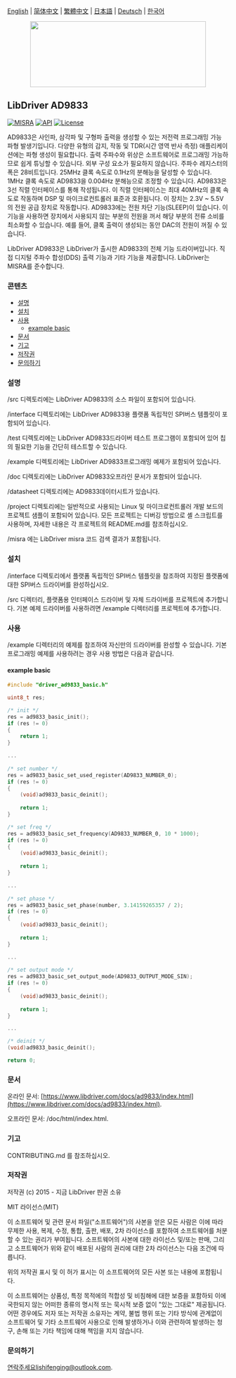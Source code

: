 [English](/README.md) | [ 简体中文](/README_zh-Hans.md) | [繁體中文](/README_zh-Hant.md) | [日本語](/README_ja.md) | [Deutsch](/README_de.md) | [한국어](/README_ko.md)

<div align=center>
<img src="/doc/image/logo.svg" width="400" height="150"/>
</div>

## LibDriver AD9833

[![MISRA](https://img.shields.io/badge/misra-compliant-brightgreen.svg)](/misra/README.md) [![API](https://img.shields.io/badge/api-reference-blue.svg)](https://www.libdriver.com/docs/ad9833/index.html) [![License](https://img.shields.io/badge/license-MIT-brightgreen.svg)](/LICENSE)

AD9833은 사인파, 삼각파 및 구형파 출력을 생성할 수 있는 저전력 프로그래밍 가능 파형 발생기입니다. 다양한 유형의 감지, 작동 및 TDR(시간 영역 반사 측정) 애플리케이션에는 파형 생성이 필요합니다. 출력 주파수와 위상은 소프트웨어로 프로그래밍 가능하므로 쉽게 튜닝할 수 있습니다. 외부 구성 요소가 필요하지 않습니다. 주파수 레지스터의 폭은 28비트입니다. 25MHz 클록 속도로 0.1Hz의 분해능을 달성할 수 있습니다. 1MHz 클록 속도로 AD9833을 0.004Hz 분해능으로 조정할 수 있습니다. AD9833은 3선 직렬 인터페이스를 통해 작성됩니다. 이 직렬 인터페이스는 최대 40MHz의 클록 속도로 작동하며 DSP 및 마이크로컨트롤러 표준과 호환됩니다. 이 장치는 2.3V ~ 5.5V의 전원 공급 장치로 작동합니다. AD9833에는 전원 차단 기능(SLEEP)이 있습니다. 이 기능을 사용하면 장치에서 사용되지 않는 부분의 전원을 꺼서 해당 부분의 전류 소비를 최소화할 수 있습니다. 예를 들어, 클록 출력이 생성되는 동안 DAC의 전원이 꺼질 수 있습니다.

LibDriver AD9833은 LibDriver가 출시한 AD9833의 전체 기능 드라이버입니다. 직접 디지털 주파수 합성(DDS) 출력 기능과 기타 기능을 제공합니다. LibDriver는 MISRA를 준수합니다.

### 콘텐츠

  - [설명](#설명)
  - [설치](#설치)
  - [사용](#사용)
    - [example basic](#example-basic)
  - [문서](#문서)
  - [기고](#기고)
  - [저작권](#저작권)
  - [문의하기](#문의하기)

### 설명

/src 디렉토리에는 LibDriver AD9833의 소스 파일이 포함되어 있습니다.

/interface 디렉토리에는 LibDriver AD9833용 플랫폼 독립적인 SPI버스 템플릿이 포함되어 있습니다.

/test 디렉토리에는 LibDriver AD9833드라이버 테스트 프로그램이 포함되어 있어 칩의 필요한 기능을 간단히 테스트할 수 있습니다.

/example 디렉토리에는 LibDriver AD9833프로그래밍 예제가 포함되어 있습니다.

/doc 디렉토리에는 LibDriver AD9833오프라인 문서가 포함되어 있습니다.

/datasheet 디렉토리에는 AD9833데이터시트가 있습니다.

/project 디렉토리에는 일반적으로 사용되는 Linux 및 마이크로컨트롤러 개발 보드의 프로젝트 샘플이 포함되어 있습니다. 모든 프로젝트는 디버깅 방법으로 셸 스크립트를 사용하며, 자세한 내용은 각 프로젝트의 README.md를 참조하십시오.

/misra 에는 LibDriver misra 코드 검색 결과가 포함됩니다.

### 설치

/interface 디렉토리에서 플랫폼 독립적인 SPI버스 템플릿을 참조하여 지정된 플랫폼에 대한 SPI버스 드라이버를 완성하십시오.

/src 디렉터리, 플랫폼용 인터페이스 드라이버 및 자체 드라이버를 프로젝트에 추가합니다. 기본 예제 드라이버를 사용하려면 /example 디렉터리를 프로젝트에 추가합니다.

### 사용

/example 디렉터리의 예제를 참조하여 자신만의 드라이버를 완성할 수 있습니다. 기본 프로그래밍 예제를 사용하려는 경우 사용 방법은 다음과 같습니다.

#### example basic

```C
#include "driver_ad9833_basic.h"

uint8_t res;

/* init */
res = ad9833_basic_init();
if (res != 0)
{
    return 1;
}

...
    
/* set number */
res = ad9833_basic_set_used_register(AD9833_NUMBER_0);
if (res != 0)
{
    (void)ad9833_basic_deinit();
    
    return 1;
}

/* set freq */
res = ad9833_basic_set_frequency(AD9833_NUMBER_0, 10 * 1000);
if (res != 0)
{
    (void)ad9833_basic_deinit();
    
    return 1;
}

...
    
/* set phase */
res = ad9833_basic_set_phase(number, 3.14159265357 / 2);
if (res != 0)
{
    (void)ad9833_basic_deinit();
    
    return 1;
}

...
    
/* set output mode */
res = ad9833_basic_set_output_mode(AD9833_OUTPUT_MODE_SIN);
if (res != 0)
{
    (void)ad9833_basic_deinit();
    
    return 1;
}

...

/* deinit */
(void)ad9833_basic_deinit();

return 0;
```

### 문서

온라인 문서: [https://www.libdriver.com/docs/ad9833/index.html](https://www.libdriver.com/docs/ad9833/index.html).

오프라인 문서: /doc/html/index.html.

### 기고

CONTRIBUTING.md 를 참조하십시오.

### 저작권

저작권 (c) 2015 - 지금 LibDriver 판권 소유

MIT 라이선스(MIT)

이 소프트웨어 및 관련 문서 파일("소프트웨어")의 사본을 얻은 모든 사람은 이에 따라 무제한 사용, 복제, 수정, 통합, 출판, 배포, 2차 라이선스를 포함하여 소프트웨어를 처분할 수 있는 권리가 부여됩니다. 소프트웨어의 사본에 대한 라이선스 및/또는 판매, 그리고 소프트웨어가 위와 같이 배포된 사람의 권리에 대한 2차 라이선스는 다음 조건에 따릅니다.

위의 저작권 표시 및 이 허가 표시는 이 소프트웨어의 모든 사본 또는 내용에 포함됩니다.

이 소프트웨어는 상품성, 특정 목적에의 적합성 및 비침해에 대한 보증을 포함하되 이에 국한되지 않는 어떠한 종류의 명시적 또는 묵시적 보증 없이 "있는 그대로" 제공됩니다. 어떤 경우에도 저자 또는 저작권 소유자는 계약, 불법 행위 또는 기타 방식에 관계없이 소프트웨어 및 기타 소프트웨어 사용으로 인해 발생하거나 이와 관련하여 발생하는 청구, 손해 또는 기타 책임에 대해 책임을 지지 않습니다.

### 문의하기

연락주세요lishifenging@outlook.com.